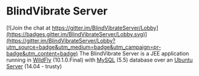 # BlindVibrate Server

[![Join the chat at https://gitter.im/BlindVibrateServer/Lobby](https://badges.gitter.im/BlindVibrateServer/Lobby.svg)](https://gitter.im/BlindVibrateServer/Lobby?utm_source=badge&utm_medium=badge&utm_campaign=pr-badge&utm_content=badge)
The BlindVibrate Server is a JEE application running in [WildFly](http://wildfly.org/) (10.1.0.Final) with [MySQL](https://www.mysql.com/) (5.5) database over an [Ubuntu Server](https://www.ubuntu.com/server) (14.04 - trusty)
